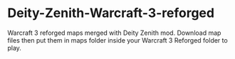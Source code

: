 # Deity-Zenith-Warcraft-3-reforged
Warcraft 3 reforged maps merged with Deity Zenith mod.
Download map files then put them in maps folder inside your Warcraft 3 Reforged folder to play.
